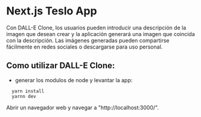 # Next.js Teslo App

Con DALL-E Clone, los usuarios pueden introducir una descripción de la imagen que desean crear y la aplicación generará una imagen que coincida con la descripción. Las imágenes generadas pueden compartirse fácilmente en redes sociales o descargarse para uso personal.

## Como utilizar DALL-E Clone:

- generar los modulos de node y levantar la app:

```text
  yarn install
  yarnn dev
```

Abrir un navegador web y navegar a "http://localhost:3000/".